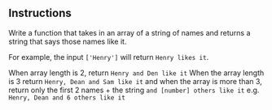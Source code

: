 ## Instructions

Write a function that takes in an array of a string of names
and returns a string that says those names like it.

For example, the input `['Henry']` will return `Henry likes it`.

When array length is 2, return `Henry and Den like it`
When the array length is 3 return `Henry, Dean and Sam like it`
and when the array is more than 3, return only the first 2 names + the string `and [number] others like it` e.g. `Henry, Dean and 6 others like it`
